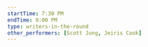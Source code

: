 ```yaml
---
startTime: 7:30 PM
endTime: 9:00 PM
type: writers-in-the-round
other_performers: [Scott Jung, Jeiris Cook]
---
```


